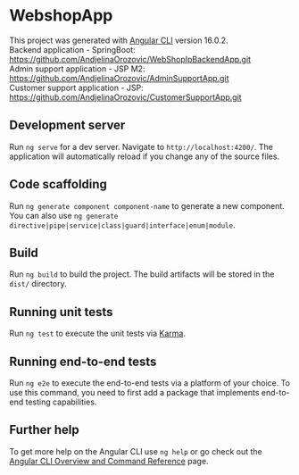 # WebshopApp

This project was generated with [Angular CLI](https://github.com/angular/angular-cli) version 16.0.2.                                                                        
Backend application - SpringBoot: https://github.com/AndjelinaOrozovic/WebShopIpBackendApp.git                                                                                
Admin support application - JSP M2: https://github.com/AndjelinaOrozovic/AdminSupportApp.git                                                                                  
Customer support application - JSP: https://github.com/AndjelinaOrozovic/CustomerSupportApp.git

## Development server

Run `ng serve` for a dev server. Navigate to `http://localhost:4200/`. The application will automatically reload if you change any of the source files.

## Code scaffolding

Run `ng generate component component-name` to generate a new component. You can also use `ng generate directive|pipe|service|class|guard|interface|enum|module`.

## Build

Run `ng build` to build the project. The build artifacts will be stored in the `dist/` directory.

## Running unit tests

Run `ng test` to execute the unit tests via [Karma](https://karma-runner.github.io).

## Running end-to-end tests

Run `ng e2e` to execute the end-to-end tests via a platform of your choice. To use this command, you need to first add a package that implements end-to-end testing capabilities.

## Further help

To get more help on the Angular CLI use `ng help` or go check out the [Angular CLI Overview and Command Reference](https://angular.io/cli) page.
